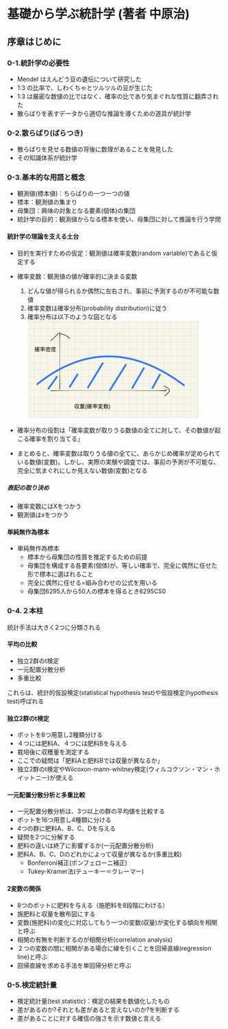 # 基礎から学ぶ統計学 (著者 中原治)

## 序章はじめに

### 0-1.統計学の必要性

- Mendel はえんどう豆の遺伝について研究した
- 1:3 の比率で、しわくちゃとツルツルの豆が生じた
- 1:3 は厳密な数値の比ではなく、確率の比であり気まぐれな性質に翻弄された
- 散らばりを表すデータから適切な推論を導くための道具が統計学

### 0-2.散らばり(ばらつき)

- 散らばりを見せる数値の背後に数理があることを発見した
- その知識体系が統計学

### 0-3.基本的な用語と概念

- 観測値(標本値)：ちらばりの一つ一つの値
- 標本：観測値の集まり
- 母集団：興味の対象となる要素(個体)の集団
- 統計学の目的：観測値からなる標本を使い、母集団に対して推論を行う学問

#### 統計学の理論を支える土台

- 目的を実行すための仮定：観測値は確率変数(random variable)であると仮定する
- 確率変数：観測値の値が確率的に決まる変数

  1. どんな値が得られるか偶然に左右され、事前に予測するのが不可能な数値
  2. 確率変数は確率分布(probability distribution)に従う
  3. 確率分布は以下のような図となる
     <img src="./基礎から学ぶ統計学img/image.png#center" width="400" alt="確率分布はこのような図となる" >

- 確率分布の役割は「確率変数が取りうる数値の全てに対して、その数値が起こる確率を割り当てる」
- まとめると、確率変数は取りうる値の全てに、あらかじめ確率が定められている数値(変数)。しかし、実際の実験や調査では、事前の予測が不可能な、完全に気まぐれにしか見えない数値(変数)となる

##### 表記の取り決め
- 確率変数にはXをつかう
- 観測値はxをつかう

#### 単純無作為標本
- 単純無作為標本
  - 標本から母集団の性質を推定するための前提
  - 母集団を構成する各要素(個体)が、等しい確率で、完全に偶然に任せた形で標本に選ばれること
  - 完全に偶然に任せる=組み合わせの公式を用いる
  - 母集団6295人から50人の標本を得るとき6295C50

### 0-4.２本柱
統計手法は大きく2つに分類される

#### 平均の比較
- 独立2群のt検定
- 一元配置分散分析
- 多重比較

これらは、統計的仮設検定(statistical hypothesis test)や仮設検定(hypothesis test)呼ばれる

#### 独立2群のt検定
- ポットを8つ用意し2種類分ける
- ４つには肥料A、４つには肥料Bを与える
- 栽培後に収穫量を測定する
- ここでの疑問は「肥料Aと肥料Bでは収量が異なるか」
- 独立2群のt検定やWilcoxon-mann-whitney検定(ウィルコクソン・マン・ホイットニー)が使える

#### 一元配置分散分析と多重比較
- 一元配置分散分析は、3つ以上の群の平均値を比較する
- ポットを16つ用意し4種類に分ける
- 4つの群に肥料A、B、C、Dを与える
- 疑問を2つに分解する
- 肥料の違いは終了に影響するか(一元配置分散分析)
- 肥料A、B、C、Dのどれかによって収量が異なるか(多重比較)
  - Bonferroni補正(ボンフェローニ補正)
  - Tukey-Kramer法(テューキー＝クレーマー)

#### 2変数の関係
- 8つのポットに肥料を与える（施肥料を8段階にわける）
- 施肥料と収量を散布図にする
- 変数(施肥料)の変化に対応してもう一つの変数(収量)が変化する傾向を相関と呼ぶ
- 相関の有無を判断するのが相関分析(correlation analysis)
- ２つの変数の間に相関がある場合に線を引くことを回帰直線(regression line)と呼ぶ
- 回帰直線を求める手法を単回帰分析と呼ぶ


### 0-5.検定統計量
- 検定統計量(test statistic)：検定の結果を数値化したもの
- 差があるのか?それとも差があると言えないのか?を判断する
- 差があることに対する確信の強さを示す数値と言える
